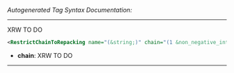 _Autogenerated Tag Syntax Documentation:_

---
XRW TO DO

```xml
<RestrictChainToRepacking name="(&string;)" chain="(1 &non_negative_integer;)" />
```

-   **chain**: XRW TO DO

---
